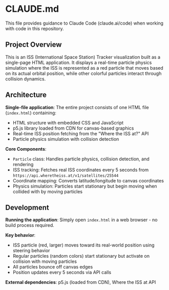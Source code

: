 # CLAUDE.md

This file provides guidance to Claude Code (claude.ai/code) when working with code in this repository.

## Project Overview

This is an ISS (International Space Station) Tracker visualization built as a single-page HTML application. It displays a real-time particle physics simulation where the ISS is represented as a red particle that moves based on its actual orbital position, while other colorful particles interact through collision dynamics.

## Architecture

**Single-file application**: The entire project consists of one HTML file (`index.html`) containing:
- HTML structure with embedded CSS and JavaScript
- p5.js library loaded from CDN for canvas-based graphics
- Real-time ISS position fetching from the "Where the ISS at?" API
- Particle physics simulation with collision detection

**Core Components**:
- `Particle` class: Handles particle physics, collision detection, and rendering
- ISS tracking: Fetches real ISS coordinates every 5 seconds from `https://api.wheretheiss.at/v1/satellites/25544`
- Coordinate mapping: Converts latitude/longitude to canvas coordinates
- Physics simulation: Particles start stationary but begin moving when collided with by moving particles

## Development

**Running the application**: Simply open `index.html` in a web browser - no build process required.

**Key behavior**:
- ISS particle (red, larger) moves toward its real-world position using steering behavior
- Regular particles (random colors) start stationary but activate on collision with moving particles
- All particles bounce off canvas edges
- Position updates every 5 seconds via API calls

**External dependencies**: p5.js (loaded from CDN), Where the ISS at API